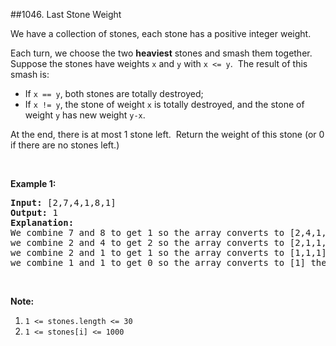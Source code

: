##1046. Last Stone Weight
<p>We have a collection of stones, each stone&nbsp;has a positive integer weight.</p>

<p>Each turn, we choose the two <strong>heaviest</strong>&nbsp;stones&nbsp;and smash them together.&nbsp; Suppose the stones have weights <code>x</code> and <code>y</code> with <code>x &lt;= y</code>.&nbsp; The result of this smash is:</p>

<ul>
	<li>If <code>x == y</code>, both stones are totally destroyed;</li>
	<li>If <code>x != y</code>, the stone of weight <code>x</code> is totally destroyed, and the stone of weight <code>y</code> has new weight <code>y-x</code>.</li>
</ul>

<p>At the end, there is at most 1 stone left.&nbsp; Return the weight of this stone (or 0 if there are no stones left.)</p>

<p>&nbsp;</p>

<p><strong>Example 1:</strong></p>

<pre>
<strong>Input: </strong>[2,7,4,1,8,1]
<strong>Output: </strong>1
<strong>Explanation: </strong>
We combine 7 and 8 to get 1 so the array converts to [2,4,1,1,1] then,
we combine 2 and 4 to get 2 so the array converts to [2,1,1,1] then,
we combine 2 and 1 to get 1 so the array converts to [1,1,1] then,
we combine 1 and 1 to get 0 so the array converts to [1] then that&#39;s the value of last stone.</pre>

<p>&nbsp;</p>

<p><strong>Note:</strong></p>

<ol>
	<li><code>1 &lt;= stones.length &lt;= 30</code></li>
	<li><code>1 &lt;= stones[i] &lt;= 1000</code></li>
</ol>
